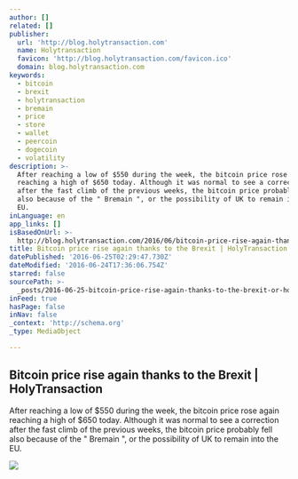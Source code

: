 ```yaml
---
author: []
related: []
publisher:
  url: 'http://blog.holytransaction.com'
  name: Holytransaction
  favicon: 'http://blog.holytransaction.com/favicon.ico'
  domain: blog.holytransaction.com
keywords:
  - bitcoin
  - brexit
  - holytransaction
  - bremain
  - price
  - store
  - wallet
  - peercoin
  - dogecoin
  - volatility
description: >-
  After reaching a low of $550 during the week, the bitcoin price rose again
  reaching a high of $650 today. Although it was normal to see a correction
  after the fast climb of the previous weeks, the bitcoin price probably fell
  also because of the " Bremain ", or the possibility of UK to remain into the
  EU.
inLanguage: en
app_links: []
isBasedOnUrl: >-
  http://blog.holytransaction.com/2016/06/bitcoin-price-rise-again-thanks-to.html
title: Bitcoin price rise again thanks to the Brexit | HolyTransaction
datePublished: '2016-06-25T02:29:47.730Z'
dateModified: '2016-06-24T17:36:06.754Z'
starred: false
sourcePath: >-
  _posts/2016-06-25-bitcoin-price-rise-again-thanks-to-the-brexit-or-holytransact.md
inFeed: true
hasPage: false
inNav: false
_context: 'http://schema.org'
_type: MediaObject

---
```

<article style=""><h1>Bitcoin price rise again thanks to the Brexit | HolyTransaction</h1><p>After reaching a low of $550 during the week, the bitcoin price rose again reaching a high of $650 today. Although it was normal to see a correction after the fast climb of the previous weeks, the bitcoin price probably fell also because of the " Bremain ", or the possibility of UK to remain into the EU.</p><img src="https://2.bp.blogspot.com/-ATAt1mSEshE/V21Mf8mvnTI/AAAAAAAAAkc/pIE0zDd2GX0OGty_oAq9S0AhnFBNijgwgCLcB/w1200-h630-p-nu/468602508.jpg" /></article>